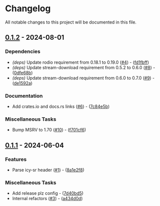 # Changelog

All notable changes to this project will be documented in this file.

## [0.1.2](https://github.com/aschey/stream-download-rs/compare/0.1.1..0.1.2) - 2024-08-01

### Dependencies

- *(deps)* Update rodio requirement from 0.18.1 to 0.19.0 ([#4](https://github.com/aschey/icy-metadata/pull/4)) - ([fd1fbff](https://github.com/aschey/stream-download-rs/commit/fd1fbffda9d0e009d3915ecd0ed7585c72532067))
- *(deps)* Update stream-download requirement from 0.5.2 to 0.6.0 ([#8](https://github.com/aschey/icy-metadata/pull/8)) - ([0dfe68b](https://github.com/aschey/stream-download-rs/commit/0dfe68b1921dd8979806cccded242d7a5b592c68))
- *(deps)* Update stream-download requirement from 0.6.0 to 0.7.0 ([#9](https://github.com/aschey/icy-metadata/pull/9)) - ([de1592a](https://github.com/aschey/stream-download-rs/commit/de1592a133ea5a59f025a045fcad5a11eb2c16b7))

### Documentation

- Add crates.io and docs.rs links ([#6](https://github.com/aschey/icy-metadata/pull/6)) - ([7c84e5b](https://github.com/aschey/stream-download-rs/commit/7c84e5bcb16056d7715dea950687a36836dd948d))

### Miscellaneous Tasks

- Bump MSRV to 1.70 ([#10](https://github.com/aschey/icy-metadata/pull/10)) - ([f701cf6](https://github.com/aschey/stream-download-rs/commit/f701cf680077ab84fd4fbc4252428bbbf875759c))

<!-- generated by git-cliff -->
## [0.1.1](https://github.com/aschey/stream-download-rs/compare/0.1.0..0.1.1) - 2024-06-04

### Features

- Parse icy-sr header ([#1](https://github.com/aschey/icy-metadata/pull/1)) - ([8a1e2f8](https://github.com/aschey/stream-download-rs/commit/8a1e2f836346a7b61dcf336bb96e001b4bdf9e03))

### Miscellaneous Tasks

- Add release plz config - ([7d40bd5](https://github.com/aschey/stream-download-rs/commit/7d40bd50163f90df27a0186e1de9dbbb5673b8fe))
- Internal refactors ([#3](https://github.com/aschey/icy-metadata/pull/3)) - ([a434d0d](https://github.com/aschey/stream-download-rs/commit/a434d0db588444f919e93115ed65bd75407fc552))

<!-- generated by git-cliff -->
